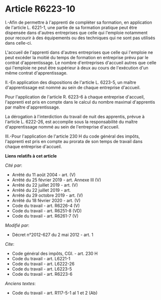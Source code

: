 # Article R6223-10

I.-Afin de permettre à l'apprenti de compléter sa formation, en application de l'article L. 6221-1, une partie de sa
formation pratique peut être dispensée dans d'autres entreprises que celle qui l'emploie notamment pour recourir à des
équipements ou des techniques qui ne sont pas utilisés dans celle-ci. 

L'accueil de l'apprenti dans d'autres entreprises que celle qui l'emploie ne peut excéder la moitié du temps de formation en
entreprise prévu par le contrat d'apprentissage. Le nombre d'entreprises d'accueil autres que celle qui l'emploie ne peut
être supérieur à deux au cours de l'exécution d'un même contrat d'apprentissage. 

II.-En application des dispositions de l'article L. 6223-5, un maître d'apprentissage est nommé au sein de chaque entreprise
d'accueil. 

Pour l'application de l'article R. 6223-6 à chaque entreprise d'accueil, l'apprenti est pris en compte dans le calcul du
nombre maximal d'apprentis par maître d'apprentissage. 

La dérogation à l'interdiction du travail de nuit des apprentis, prévue à l'article L. 6222-26, est accomplie sous la
responsabilité du maître d'apprentissage nommé au sein de l'entreprise d'accueil. 

III.-Pour l'application de l'article 230 H du code général des impôts, l'apprenti est pris en compte au prorata de son temps
de travail dans chaque entreprise d'accueil.

**Liens relatifs à cet article**

_Cité par_:

  - Arrêté du 11 août 2004 - art. (V)
  - Arrêté du 25 février 2019 - art. Annexe III (V)
  - Arrêté du 22 juillet 2019 - art. (V)
  - Arrêté du 22 juillet 2019 - art.
  - Arrêté du 29 octobre 2019 - art. (V)
  - Arrêté du 18 février 2020 - art. (V)
  - Code du travail - art. R6226-4 (V)
  - Code du travail - art. R6251-8 (VD)
  - Code du travail - art. R6261-7 (V)

_Modifié par_:

  - Décret n°2012-627 du 2 mai 2012 - art. 1

_Cite_:

  - Code général des impôts, CGI. - art. 230 H
  - Code du travail - art. L6221-1
  - Code du travail - art. L6222-26
  - Code du travail - art. L6223-5
  - Code du travail - art. R6223-6

_Anciens textes_:

  - Code du travail - art. R117-5-1 al 1 et 2 (Ab)
